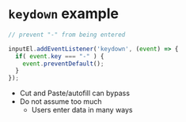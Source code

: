 # `keydown` example

```js
// prevent "-" from being entered

inputEl.addEventListener('keydown', (event) => { 
  if( event.key === "-" ) { 
    event.preventDefault();
  }
});
```
- Cut and Paste/autofill can bypass
- Do not assume too much
  - Users enter data in many ways
